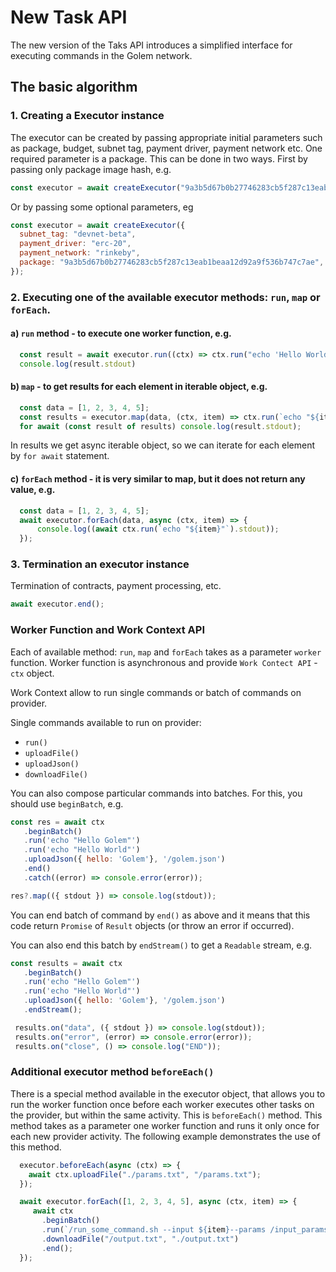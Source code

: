 # New Task API

The new version of the Taks API introduces a simplified interface for executing commands in the Golem network.

## The basic algorithm

### 1. Creating a Executor instance

The executor can be created by passing appropriate initial parameters such as package, budget, subnet tag, payment driver, payment network etc.
One required parameter is a package. This can be done in two ways. First by passing only package image hash, e.g.
```js
const executor = await createExecutor("9a3b5d67b0b27746283cb5f287c13eab1beaa12d92a9f536b747c7ae"); 
```
Or by passing some optional parameters, eg
```js
const executor = await createExecutor({
  subnet_tag: "devnet-beta",
  payment_driver: "erc-20",
  payment_network: "rinkeby",
  package: "9a3b5d67b0b27746283cb5f287c13eab1beaa12d92a9f536b747c7ae",
});
```

### 2. Executing one of the available executor methods: `run`, `map` or `forEach`.

#### a) `run` method - to execute one worker function, e.g.
```js
  const result = await executor.run((ctx) => ctx.run("echo 'Hello World!'"));
  console.log(result.stdout)
```

#### b) `map` - to get results for each element in iterable object, e.g.
```js
  const data = [1, 2, 3, 4, 5];
  const results = executor.map(data, (ctx, item) => ctx.run(`echo "${item}"`));
  for await (const result of results) console.log(result.stdout);
```
In results we get async iterable object, so we can iterate for each element by `for await` statement.

#### c) `forEach` method - it is very similar to map, but it does not return any value, e.g.
```js
  const data = [1, 2, 3, 4, 5];
  await executor.forEach(data, async (ctx, item) => {
      console.log((await ctx.run(`echo "${item}"`).stdout));
  });
```

### 3. Termination an executor instance

Termination of contracts, payment processing, etc.

```js
await executor.end();
```


### Worker Function and Work Context API

Each of available method: `run`, `map` and `forEach` takes as a parameter `worker` function. Worker function is asynchronous and provide `Work Contect API` - `ctx` object.

Work Context allow to run single commands or batch of commands on provider.

Single commands available to run on provider:

   - `run()`
   - `uploadFile()`
   - `uploadJson()`
   - `downloadFile()`

You can also compose particular commands into batches. For this, you should use `beginBatch`, e.g.

```js
const res = await ctx
   .beginBatch()
   .run('echo "Hello Golem"')
   .run('echo "Hello World"')
   .uploadJson({ hello: 'Golem'}, '/golem.json')
   .end()
   .catch((error) => console.error(error));

res?.map(({ stdout }) => console.log(stdout));
```
You can end batch of command by `end()` as above and it means that this code return `Promise` of `Result` objects (or throw an error if occurred).

You can also end this batch by `endStream()` to get a `Readable` stream, e.g.

```js
const results = await ctx
   .beginBatch()
   .run('echo "Hello Golem"')
   .run('echo "Hello World"')
   .uploadJson({ hello: 'Golem'}, '/golem.json')
   .endStream();

 results.on("data", ({ stdout }) => console.log(stdout));
 results.on("error", (error) => console.error(error));
 results.on("close", () => console.log("END"));
```

### Additional executor method `beforeEach()` 

There is a special method available in the executor object, that allows you to run the worker function once before each worker executes other tasks on the provider, but within the same activity. This is `beforeEach()` method.
This method takes as a parameter one worker function and runs it only once for each new provider activity. The following example demonstrates the use of this method.

```js
  executor.beforeEach(async (ctx) => {
    await ctx.uploadFile("./params.txt", "/params.txt");
  });

  await executor.forEach([1, 2, 3, 4, 5], async (ctx, item) => {
     await ctx
       .beginBatch()
       .run(`/run_some_command.sh --input ${item}--params /input_params.txt --output /output.txt`)
       .downloadFile("/output.txt", "./output.txt")
       .end();
  });
```
